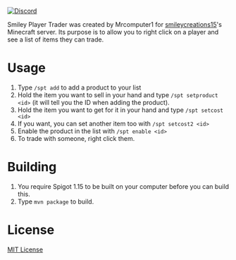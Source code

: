 [![Discord](https://img.shields.io/discord/661532592415440906?label=Support%20Discord&style=for-the-badge)](https://discord.gg/SdM6f7U)

Smiley Player Trader was created by Mrcomputer1 for [smileycreations15](https://github.com/smileycreations15)'s Minecraft server. Its purpose is to allow you to right click on a player and see a list of items they can trade.

# Usage
1. Type `/spt add` to add a product to your list
2. Hold the item you want to sell in your hand and type `/spt setproduct <id>` (it will tell you the ID when adding the product).
3. Hold the item you want to get for it in your hand and type `/spt setcost <id>`
4. If you want, you can set another item too with `/spt setcost2 <id>`
5. Enable the product in the list with `/spt enable <id>`
6. To trade with someone, right click them.

# Building
1. You require Spigot 1.15 to be built on your computer before you can build this.
2. Type `mvn package` to build.

# License
[MIT License](LICENSE.md)
